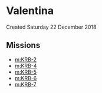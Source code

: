 # Valentina
Created Saturday 22 December 2018

Missions
--------

* [m:KRB-2](../m/KRB-2.markdown)
* [m:KRB-4](../m/KRB-4.markdown)
* [m:KRB-5](../m/KRB-5.markdown)
* [m:KRB-6](../m/KRB-6.markdown)
* [m:KRB-7](../m/KRB-7.markdown)


